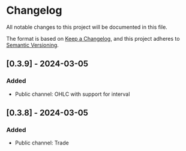 # Changelog

All notable changes to this project will be documented in this file.

The format is based on [Keep a Changelog](https://keepachangelog.com/en/1.0.0/),
and this project adheres to [Semantic Versioning](https://semver.org/spec/v2.0.0.html).

## [0.3.9] - 2024-03-05

### Added

- Public channel: OHLC with support for interval

## [0.3.8] - 2024-03-05

### Added

- Public channel: Trade
